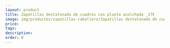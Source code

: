 ```yaml
---
layout: product
title: Zapatillas destalonada de cuadros con planta acolchada _27€
image: img/productos/zapatillas-caballero/Zapatillas destalonada de cuadros con planta acolchada _27€.jpeg
price: 
tags: 
description: 
order: 0
---
```

